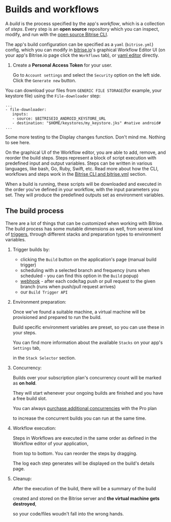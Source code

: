 # Builds and workflows

A _build_ is the process specified by the app's _workflow_, which is a collection of _steps_. Every step is an **open source** repository which you can inspect, modify, and run with the [open source Bitrise CLI](https://www.bitrise.io/cli).

The app's build configuration can be specified as a `yaml` \(`bitrise.yml`\) config, which you can modify in [bitrise.io](https://www.bitrise.io)'s graphical Workflow Editor UI \(on your app's Bitrise.io page click the `Workflows` tab\), or [yaml editor](http://blog.bitrise.io/2016/02/12/edit-your-yaml-files-like-a-boss.html) directly.

1. Create a **Personal Access Token** for your user.

   Go to `Account settings` and select the `Security` option on the left side. Click the `Generate new` button.

You can download your files from `GENERIC FILE STORAGE`\(for example, your keystore file\) using the `File-downloader` step:

```text
...
- file-downloader:
   inputs:
   - source: $BITRISEIO_ANDROID_KEYSTORE_URL
   - destination: "$HOME/keystores/my_keystore.jks" #native android#               
...
```

Some more testing to the Display changes function. Don't mind me. Nothing to see here. 

On the graphical UI of the Workflow editor, you are able to add, remove, and reorder the build steps. Steps represent a block of script execution with predefined input and output variables. Steps can be written in various languages, like bash, Go, Ruby, Swift, etc. Read more about how the CLI, workflows and steps work in the [Bitrise CLI and bitrise.yml](https://github.com/OrganizationDummy/devcenter/tree/5622a428a937dfd83c38efded70b3457ce3b4841/bitrise-cli/README.md) section.

When a build is running, these scripts will be downloaded and executed in the order you've defined in your workflow, with the input parameters you set. They will produce the predefined outputs set as environment variables.

## The build process

There are a lot of things that can be customized when working with Bitrise. The build process has some mutable dimensions as well, from several kind of [triggers](https://bitrise-io.github.io/devcenter/webhooks/trigger-map), through different stacks and preparation types to environment variables.

1. Trigger builds by:
   * clicking the `Build` button on the application's page \(manual build trigger\)
   * scheduling with a selected branch and frequency \(runs when scheduled - you can find this option in the `Build` popup\)
   * [webhook](https://bitrise-io.github.io/devcenter/webhooks) - after each code/tag push or pull request to the given branch \(runs when push/pull request arrives\)
   * our `Build Trigger API`
2. Environment preparation:

   Once we've found a suitable machine, a virtual machine will be provisioned and prepared to run the build.

   Build specific environment variables are preset, so you can use these in your steps.

   You can find more information about the available `Stacks` on your app's `Settings` tab,

   in the `Stack Selector` section.

3. Concurrency:

   Builds over your subscription plan's concurrency count will be marked as **on hold**.

   They will start whenever your ongoing builds are finished and you have a free build slot.

   You can always [purchase additional concurrencies](https://www.bitrise.io/me/profile/pricing) with the Pro plan

   to increase the concurrent builds you can run at the same time.

4. Workflow execution:

   Steps in Workflows are executed in the same order as defined in the Workflow editor of your application,

   from top to bottom. You can reorder the steps by dragging.

   The log each step generates will be displayed on the build's details page.

5. Cleanup:

   After the execution of the build, there will be a summary of the build

   created and stored on the Bitrise server and **the virtual machine gets destroyed**,

   so your code/files woudn't fall into the wrong hands.

